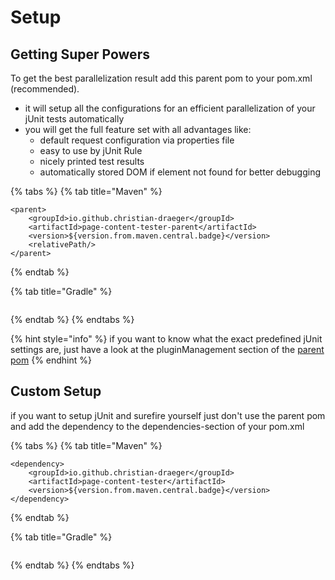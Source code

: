 # Setup

## Getting Super Powers

 To get the best parallelization result add this parent pom to your pom.xml \(recommended\).

* it will setup all the configurations for an efficient parallelization of your jUnit tests automatically
* you will get the full feature set with all advantages like:
  * default request configuration via properties file
  * easy to use by jUnit Rule
  * nicely printed test results
  * automatically stored DOM if element not found for better debugging

{% tabs %}
{% tab title="Maven" %}
```markup
<parent>
    <groupId>io.github.christian-draeger</groupId>
    <artifactId>page-content-tester-parent</artifactId>
    <version>${version.from.maven.central.badge}</version>
    <relativePath/>
</parent>
```
{% endtab %}

{% tab title="Gradle" %}
```groovy

```
{% endtab %}
{% endtabs %}

{% hint style="info" %}
 if you want to know what the exact predefined jUnit settings are, just have a look at the pluginManagement section of the [parent pom](https://search.maven.org/#artifactdetails%7Cio.github.christian-draeger%7Cpage-content-tester-parent%7C1.0%7Cpom)
{% endhint %}

## Custom Setup

if you want to setup jUnit and surefire yourself just don't use the parent pom and add the dependency to the dependencies-section of your pom.xml

{% tabs %}
{% tab title="Maven" %}
```markup
<dependency>
    <groupId>io.github.christian-draeger</groupId>
    <artifactId>page-content-tester</artifactId>
    <version>${version.from.maven.central.badge}</version>
</dependency>
```
{% endtab %}

{% tab title="Gradle" %}
```groovy

```
{% endtab %}
{% endtabs %}



